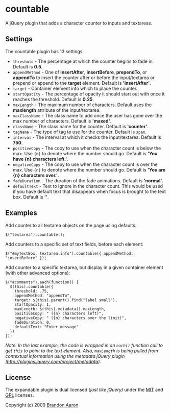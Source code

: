 # countable

A jQuery plugin that adds a character counter to inputs and textareas.


## Settings

The countable plugin has 13 settings:

* `threshold` - The percentage at which the counter begins to fade in. Default is **0.5**.
* `appendMethod` - One of **insertAfter**, **insertBefore**, **prependTo**, or **appendTo** to insert the counter after or before the input/textarea or prepend or append to the **target** element. Default is **'insertAfter'**.
* `target` - Container element into which to place the counter.
* `startOpacity` - The percentage of opacity it should start out with once it reaches the threshold. Default is **0.25**.
* `maxLength` - The maximum number of characters. Default uses the **maxlength** attribute of the input/textarea.
* `maxClassName` - The class name to add once the user has gone over the max number of characters. Default is **'maxed'**.
* `className` - The class name for the counter. Default is **'counter'**.
* `tagName` - The type of tag to use for the counter. Default is `span`.
* `interval` - The interval at which it checks the input/textarea. Default is **750**.
* `positiveCopy` - The copy to use when the character count is below the max. Use `{n}` to denote where the number should go. Default is **'You have {n} characters left.'**.
* `negativeCopy` - The copy to use when the character count is over the max. Use `{n}` to denote where the number should go. Default is **'You are {n} characters over.'**.
* `fadeDuration` - The duration of the fade animations. Default is **'normal'**.
* `defaultText` - Text to ignore in the character count. This would be used if you have default text that disappears when focus is brought to the text box. Default is **''**.

## Examples

Add counter to all textarea objects on the page using defaults:

    $("textarea").countable();

Add counters to a specific set of text fields, before each element:

    $("#myTextBox, textarea.info").countable({ appendMethod: "insertBefore" });

Add counter to a specific textarea, but display in a given container element (with other advanced options):

    $("#comments").each(function() {
      $(this).countable({
        threshold: .75,
        appendMethod: "appendTo",
        target: $(this).parent().find("label small"),
        startOpacity: 1,
        maxLength: $(this).metadata().maxLength,
        positiveCopy: " ({n} characters left)",
        negativeCopy: " ({n} characters over the limit)",
        fadeDuration: 0,
        defaultText: "Enter message"
      })
    });

_Note: In the last example, the code is wrapped in an `each()` function call to get `this` to point to the text element. Also, `maxLength` is being pulled from contextual information using the metadata jQuery plugin (<http://plugins.jquery.com/project/metadata>)._

## License

The expandable plugin is dual licensed *(just like jQuery)* under the [MIT](http://www.opensource.org/licenses/mit-license.php) and [GPL](http://www.opensource.org/licenses/gpl-license.php) licenses.

Copyright (c) 2009 [Brandon Aaron](http://brandonaaron.net)